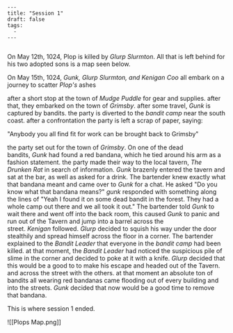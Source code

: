 ```
---
title: "Session 1"
draft: false
tags:
  - 
---
 
```

On May 12th, 1024, Plop is killed by _Glurp Slurmton_. All that is left behind for his two adopted sons is a map seen below.

On May 15th, 1024, _Gunk, Glurp Slurmton, and Kenigan Coo_ all embark on a journey to scatter _Plop's_ ashes

after a short stop at the town of _Mudge Puddle_ for gear and supplies. after that, they embarked on the town of _Grimsby_. after some travel, _Gunk_ is captured by bandits. the party is diverted to the _bandit camp_ near the south coast. after a confrontation the party is left a scrap of paper, saying:

"Anybody you all find fit for work can be brought back to Grimsby"

the party set out for the town of _Grimsby_. On one of the dead bandits, _Gunk_ had found a red bandana, which he tied around his arm as a fashion statement. the party made their way to the local tavern, _The Drunken Rat_ in search of information. _Gunk_ brazenly entered the tavern and sat at the bar, as well as asked for a drink. The bartender knew exactly what that bandana meant and came over to _Gunk_ for a chat. He asked "Do you know what that bandana means?" _gunk_ responded with something along the lines of "Yeah I found it on some dead bandit in the forest. They had a whole camp out there and we all took it out." The bartender told _Gunk_ to wait there and went off into the back room, this caused _Gunk_ to panic and run out of the Tavern and jump into a barrel across the street. _Kenigan_ followed. _Glurp_ decided to squish his way under the door stealthily and spread himself across the floor in a corner. The bartender explained to the _Bandit Leader_ that everyone in the _bandit camp_ had been killed. at that moment, the _Bandit Leader_ had noticed the suspicious pile of slime in the corner and decided to poke at it with a knife. _Glurp_ decided that this would be a good to to make his escape and headed out of the Tavern. and across the street with the others. at that moment an absolute ton of bandits all wearing red bandanas came flooding out of every building and into the streets. _Gunk_ decided that now would be a good time to remove that bandana.

This is where session 1 ended.

![[Plops Map.png]]
